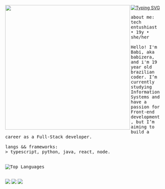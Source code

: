 <p float="left">
   <a href="https://git.io/typing-svg"><img src="https://readme-typing-svg.demolab.com?font=Fira+Code&pause=1000&color=F71DC6&width=435&lines=Hello!+I'm+everywhere%2C+I'm+a+URL." alt="Typing SVG" /></a>
 <img src="https://64.media.tumblr.com/b7434e6a65b6c17cd1700e285fe5a3bc/f6d80c1648c93a98-2f/s1280x1920/a30ff73f4d259e0d0671039ef7b620d2882f3336.gif" width="400" align="left">
  <p float="left">
    <samp>
       about me:
      <br>
       tech entushiast ➧ 19y ➧ she/her
       <br>
       <br>
             Hello! I'm Babi, aka babizera, and i'm 19 year old brazilian coder. I’m currently studying Information Systems and have a passion for Front-end development, but I’m aiming to build a career as a Full-Stack developer.<br>
       <br>
      langs && frameworks:<br>
          > typescript, python, java, react, node.
      <br>
      <br />
      <br>
       <img src="https://github-readme-stats.vercel.app/api/top-langs/?username=babizera&layout=compact&theme=jolly" alt="Top Languages">
     <br>
     </samp>
  </p>
</p>
   </div>
  </div>
  <br>
</div>
<div> 
  <a href="https://www.instagram.com/babibreaths" target="_blank"><img src="https://img.shields.io/badge/-Instagram-%23E4405F?style=for-the-badge&logo=instagram&logoColor=white" target="_blank"></a>
  <a href = "beacafeadois@gmail.com"><img src="https://img.shields.io/badge/-Gmail-%23333?style=for-the-badge&logo=gmail&logoColor=white" target="_blank"></a>
  <a href="https://www.linkedin.com/in/beatriz-costa-6a9114326" target="_blank"><img src="https://img.shields.io/badge/-LinkedIn-%230077B5?style=for-the-badge&logo=linkedin&logoColor=white" target="_blank"></a> 
  
</div>
